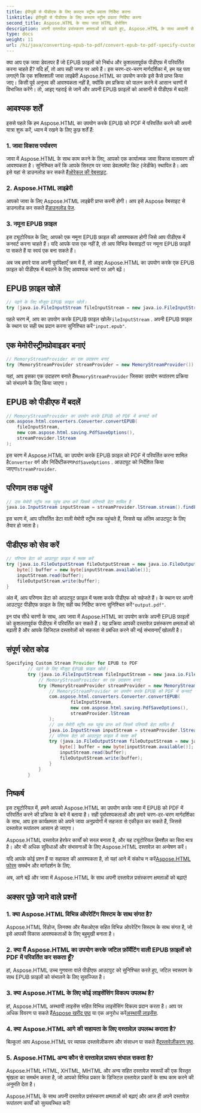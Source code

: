 ```yaml
---
title: ईपीयूबी से पीडीएफ के लिए कस्टम स्ट्रीम प्रदाता निर्दिष्ट करना
linktitle: ईपीयूबी से पीडीएफ के लिए कस्टम स्ट्रीम प्रदाता निर्दिष्ट करना
second_title: Aspose.HTML के साथ जावा HTML प्रोसेसिंग
description: अपनी दस्तावेज़ प्रसंस्करण क्षमताओं को बढ़ाते हुए, Aspose.HTML के साथ आसानी से जावा में EPUB को PDF में परिवर्तित करना सीखें।
type: docs
weight: 11
url: /hi/java/converting-epub-to-pdf/convert-epub-to-pdf-specify-custom-stream-provider/
---
```


क्या आप एक जावा डेवलपर हैं जो EPUB फ़ाइलों को निर्बाध और कुशलतापूर्वक पीडीएफ में परिवर्तित करना चाहते हैं? यदि हाँ, तो आप सही जगह पर आये हैं। इस चरण-दर-चरण मार्गदर्शिका में, हम यह पता लगाएंगे कि एक शक्तिशाली जावा लाइब्रेरी Aspose.HTML का उपयोग करके इसे कैसे प्राप्त किया जाए। किसी पूर्व अनुभव की आवश्यकता नहीं है, क्योंकि हम प्रक्रिया को पालन करने में आसान चरणों में विभाजित करेंगे। तो, आइए गहराई से जानें और अपनी EPUB फ़ाइलों को आसानी से पीडीएफ में बदलें!

## आवश्यक शर्तें

इससे पहले कि हम Aspose.HTML का उपयोग करके EPUB को PDF में परिवर्तित करने की अपनी यात्रा शुरू करें, ध्यान में रखने के लिए कुछ शर्तें हैं:

### 1. जावा विकास पर्यावरण

 जावा में Aspose.HTML के साथ काम करने के लिए, आपको एक कार्यात्मक जावा विकास वातावरण की आवश्यकता है। सुनिश्चित करें कि आपके सिस्टम पर जावा डेवलपमेंट किट (जेडीके) स्थापित है। आप इसे यहां से डाउनलोड कर सकते हैं[ओरेकल की वेबसाइट](https://www.oracle.com/java/technologies/javase-downloads.html).

### 2. Aspose.HTML लाइब्रेरी

 आपको जावा के लिए Aspose.HTML लाइब्रेरी प्राप्त करनी होगी। आप इसे Aspose वेबसाइट से डाउनलोड कर सकते हैं[डाउनलोड पेज](https://releases.aspose.com/html/java/).

### 3. नमूना EPUB फ़ाइल

इस ट्यूटोरियल के लिए, आपको एक नमूना EPUB फ़ाइल की आवश्यकता होगी जिसे आप पीडीएफ में कनवर्ट करना चाहते हैं। यदि आपके पास एक नहीं है, तो आप विभिन्न वेबसाइटों पर नमूना EPUB फ़ाइलें पा सकते हैं या स्वयं एक बना सकते हैं।

अब जब हमारे पास अपनी पूर्वापेक्षाएँ क्रम में हैं, तो आइए Aspose.HTML का उपयोग करके एक EPUB फ़ाइल को पीडीएफ में बदलने के लिए आवश्यक चरणों पर आगे बढ़ें।

## EPUB फ़ाइल खोलें

```java
// पढ़ने के लिए मौजूदा EPUB फ़ाइल खोलें।
try (java.io.FileInputStream fileInputStream = new java.io.FileInputStream(Resources.input("input.epub"))) {
```

 पहले चरण में, आप का उपयोग करके EPUB फ़ाइल खोलें`FileInputStream` . अपनी EPUB फ़ाइल के स्थान पर सही पथ प्रदान करना सुनिश्चित करें`"input.epub"`.

## एक मेमोरीस्ट्रीमप्रोवाइडर बनाएं

```java
// MemoryStreamProvider का एक उदाहरण बनाएं
try (MemoryStreamProvider streamProvider = new MemoryStreamProvider()) {
```

 यहां, आप इसका एक उदाहरण बनाते हैं`MemoryStreamProvider` जिसका उपयोग रूपांतरण प्रक्रिया को संभालने के लिए किया जाएगा।

## EPUB को पीडीएफ में बदलें

```java
// MemoryStreamProvider का उपयोग करके EPUB को PDF में कनवर्ट करें
com.aspose.html.converters.Converter.convertEPUB(
    fileInputStream,
    new com.aspose.html.saving.PdfSaveOptions(),
    streamProvider.lStream
);
```

 इस चरण में Aspose.HTML का उपयोग करके EPUB फ़ाइल को PDF में परिवर्तित करना शामिल है`Converter` वर्ग और निर्दिष्टीकरण`PdfSaveOptions` . आउटपुट को निर्देशित किया जाएगा`streamProvider`.

## परिणाम तक पहुंचें

```java
// उस मेमोरी स्ट्रीम तक पहुंच प्राप्त करें जिसमें परिणामी डेटा शामिल है
java.io.InputStream inputStream = streamProvider.lStream.stream().findFirst().get();
```

इस चरण में, आप परिवर्तित डेटा वाली मेमोरी स्ट्रीम तक पहुंचते हैं, जिससे यह अंतिम आउटपुट के लिए तैयार हो जाता है।

## पीडीएफ को सेव करें

```java
// परिणाम डेटा को आउटपुट फ़ाइल में फ्लश करें
try (java.io.FileOutputStream fileOutputStream = new java.io.FileOutputStream(Resources.output("output.pdf"))) {
    byte[] buffer = new byte[inputStream.available()];
    inputStream.read(buffer);
    fileOutputStream.write(buffer);
}
```

 अंत में, आप परिणाम डेटा को आउटपुट फ़ाइल में फ्लश करके पीडीएफ को सहेजते हैं। के स्थान पर अपनी आउटपुट पीडीएफ फ़ाइल के लिए सही पथ निर्दिष्ट करना सुनिश्चित करें`"output.pdf"`.

इन पांच सीधे चरणों के साथ, आप जावा में Aspose.HTML का उपयोग करके अपनी EPUB फ़ाइलों को कुशलतापूर्वक पीडीएफ में परिवर्तित कर सकते हैं। यह प्रक्रिया आपकी दस्तावेज़ प्रसंस्करण क्षमताओं को बढ़ाती है और आपके डिजिटल दस्तावेज़ों को सहजता से प्रबंधित करने की नई संभावनाएँ खोलती है।

## संपूर्ण स्रोत कोड
```java
Specifying Custom Stream Provider for EPUB to PDF
        // पढ़ने के लिए मौजूदा EPUB फ़ाइल खोलें।
        try (java.io.FileInputStream fileInputStream = new java.io.FileInputStream(Resources.input("input.epub"))) {
            // MemoryStreamProvider का एक उदाहरण बनाएं
            try (MemoryStreamProvider streamProvider = new MemoryStreamProvider()) {
                // MemoryStreamProvider का उपयोग करके EPUB को PDF में कनवर्ट करें
                com.aspose.html.converters.Converter.convertEPUB(
                        fileInputStream,
                        new com.aspose.html.saving.PdfSaveOptions(),
                        streamProvider.lStream
                );
                // उस मेमोरी स्ट्रीम तक पहुंच प्राप्त करें जिसमें परिणामी डेटा शामिल है
                java.io.InputStream inputStream = streamProvider.lStream.stream().findFirst().get();
                // परिणाम डेटा को आउटपुट फ़ाइल में फ्लश करें
                try (java.io.FileOutputStream fileOutputStream = new java.io.FileOutputStream(Resources.output("output.pdf"))) {
                    byte[] buffer = new byte[inputStream.available()];
                    inputStream.read(buffer);
                    fileOutputStream.write(buffer);
                }
            }
        }
```

## निष्कर्ष

इस ट्यूटोरियल में, हमने आपको Aspose.HTML का उपयोग करके जावा में EPUB को PDF में परिवर्तित करने की प्रक्रिया के बारे में बताया है। सही पूर्वावश्यकताओं और हमारे चरण-दर-चरण मार्गदर्शिका के साथ, आप इस कार्यक्षमता को अपने जावा अनुप्रयोगों में सहजता से एकीकृत कर सकते हैं, जिससे दस्तावेज़ रूपांतरण आसान हो जाएगा।

Aspose.HTML दस्तावेज़ हेरफेर कार्यों को सरल बनाता है, और यह ट्यूटोरियल हिमशैल का सिरा मात्र है। और भी अधिक सुविधाओं और संभावनाओं के लिए Aspose.HTML दस्तावेज़ का अन्वेषण करें।

 यदि आपके कोई प्रश्न हैं या सहायता की आवश्यकता है, तो यहां आने में संकोच न करें[Aspose.HTML फोरम](https://forum.aspose.com/) समर्थन और मार्गदर्शन के लिए.

अब, आगे बढ़ें और जावा में Aspose.HTML के साथ अपनी दस्तावेज़ प्रसंस्करण क्षमताओं को बढ़ाएं!

## अक्सर पूछे जाने वाले प्रश्नों

### 1. क्या Aspose.HTML विभिन्न ऑपरेटिंग सिस्टम के साथ संगत है?

Aspose.HTML विंडोज, लिनक्स और मैकओएस सहित विभिन्न ऑपरेटिंग सिस्टम के साथ संगत है, जो इसे आपकी विकास आवश्यकताओं के लिए बहुमुखी बनाता है।

### 2. क्या मैं Aspose.HTML का उपयोग करके जटिल फ़ॉर्मेटिंग वाली EPUB फ़ाइलों को PDF में परिवर्तित कर सकता हूँ?

हां, Aspose.HTML उच्च गुणवत्ता वाले पीडीएफ आउटपुट को सुनिश्चित करते हुए, जटिल स्वरूपण के साथ EPUB फ़ाइलों को संभालने के लिए सुसज्जित है।

### 3. क्या Aspose.HTML के लिए कोई लाइसेंसिंग विकल्प उपलब्ध है?

 हां, Aspose.HTML अस्थायी लाइसेंस सहित विभिन्न लाइसेंसिंग विकल्प प्रदान करता है। आप पर अधिक विवरण पा सकते हैं[Aspose खरीद पृष्ठ](https://purchase.aspose.com/buy) या एक अनुरोध करें[अस्थायी लाइसेंस](https://purchase.aspose.com/temporary-license/).

### 4. क्या Aspose.HTML आगे की सहायता के लिए दस्तावेज़ उपलब्ध कराता है?

 बिल्कुल! आप Aspose.HTML पर व्यापक दस्तावेज़ीकरण और संसाधन पा सकते हैं[दस्तावेज़ीकरण पृष्ठ](https://reference.aspose.com/html/java/).

### 5. Aspose.HTML अन्य कौन से दस्तावेज़ प्रारूप संभाल सकता है?

Aspose.HTML HTML, XHTML, MHTML और अन्य सहित दस्तावेज़ स्वरूपों की एक विस्तृत श्रृंखला का समर्थन करता है, जो आपको विभिन्न प्रकार के डिजिटल दस्तावेज़ प्रकारों के साथ काम करने की अनुमति देता है।

Aspose.HTML के साथ अपनी दस्तावेज़ प्रसंस्करण क्षमताओं को बढ़ाएं और आज ही अपने दस्तावेज़ रूपांतरण कार्यों को सुव्यवस्थित करें!
